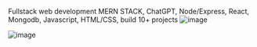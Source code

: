Fullstack web development MERN STACK, ChatGPT, Node/Express, React, Mongodb, Javascript, HTML/CSS, build 10+ projects
![image](https://github.com/user-attachments/assets/d915fcad-2f6d-493a-a2c9-9ab16fb628d4)

![image](https://github.com/user-attachments/assets/aa8658aa-06e5-4d83-ade9-a7acd0f6d9e3)
